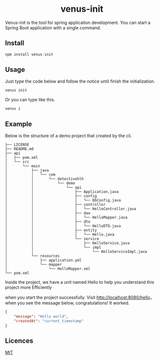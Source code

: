 <h1 align="center">venus-init</h1>
Venus-init is the tool for spring application development. You can start a Spring Boot application with a single command.


## Install
```bash
npm install venus-init
```

## Usage
Just type the code below and follow the notice until finish the initialization.
```bash
venus init
```
Or you can type like this.
```bash
venus i
```

## Example
Below is the structure of a demo project that created by the cli.
```
├── LICENSE
├── README.md
├── api
│   ├── pom.xml
│   └── src
│       └── main
│           ├── java
│           │   └── com
│           │       └── detectivehlh
│           │           └── demo
│           │               └── api
│           │                   ├── Application.java
│           │                   ├── config
│           │                   │   └── DbConfig.java
│           │                   ├── controller
│           │                   │   └── HelloController.java
│           │                   ├── dao
│           │                   │   └── HelloMapper.java
│           │                   ├── dto
│           │                   │   └── HelloDTO.java
│           │                   ├── entity
│           │                   │   └── Hello.java
│           │                   └── service
│           │                       ├── HelloService.java
│           │                       └── impl
│           │                           └── HelloServiceImpl.java
│           └── resources
│               ├── application.yml
│               └── mapper
│                   └── HelloMapper.xml
└── pom.xml
```
Inside the project, we have a unit named Hello to help you understand this project more Efficiently

when you start the project successfully. Visit [http://localhost:8080/hello](http://localhost:8080/hello)，when you see the message below, congratulations! It worked.

```json
{
    "message": "Hello world",
    "createdAt": "current_timestamp"
}
```

## Licences
[MIT](https://github.com/detectiveHLH/venus-init/blob/master/LICENSE)
